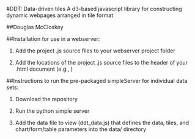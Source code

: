 #DDT: Data-driven tiles
A d3-based javascript library for constructing dynamic webpages arranged in tile format

##Douglas McCloskey

##Installation for use in a webserver:
1.	Add the project .js source files to your webserver project folder

2.	Add the locations of the project .js source files to the header of your .html document (e.g., <script src="js/d3_tile.js"></script>) 

##Instructions to run the pre-packaged simpleServer for individual data sets:
1.	Download the repository

2.	Run the python simple server

3.	Add the data file to view (ddt_data.js) that defines the data, tiles, and chart/form/table parameters into the data/ directory